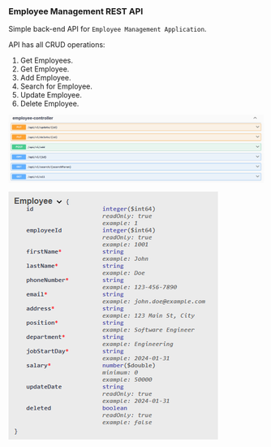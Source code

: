 ### Employee Management REST API

Simple back-end API for `Employee Management Application`.

API has all CRUD operations:
1. Get Employees.
2. Get Employee.
3. Add Employee.
4. Search for Employee.
5. Update Employee.
6. Delete Employee.

![img.png](readmeImg/img.png)

![img_1.png](readmeImg/img_1.png)